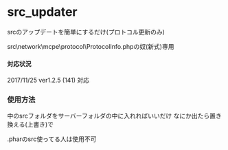 # src_updater
srcのアップデートを簡単にするだけ(プロトコル更新のみ)

src\network\mcpe\protocol\ProtocolInfo.phpの奴(新式)専用

#### 対応状況
2017/11/25 ver1.2.5 (141) 対応

### 使用方法
中のsrcフォルダをサーバーフォルダの中に入れればいいだけ
なにか出たら置き換える(上書き)で

.pharのsrc使ってる人は使用不可
